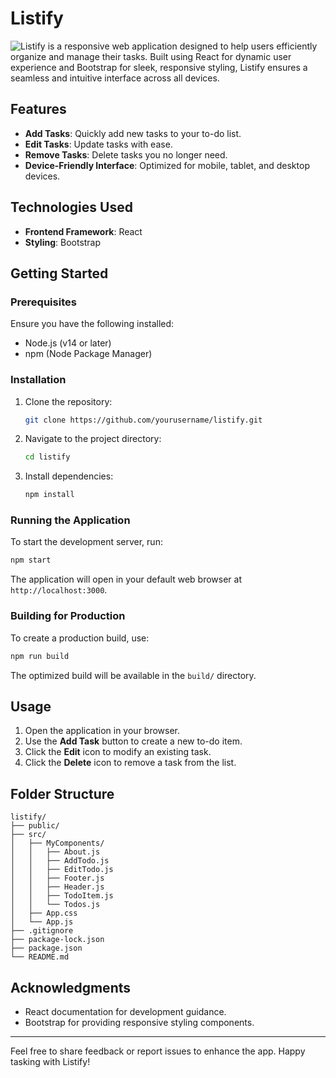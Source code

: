 # Listify 

![Listify](https://siniekoo19.github.io/Listify) is a responsive web application designed to help users efficiently organize and manage their tasks. Built using React for dynamic user experience and Bootstrap for sleek, responsive styling, Listify ensures a seamless and intuitive interface across all devices.

## Features

- **Add Tasks**: Quickly add new tasks to your to-do list.
- **Edit Tasks**: Update tasks with ease.
- **Remove Tasks**: Delete tasks you no longer need.
- **Device-Friendly Interface**: Optimized for mobile, tablet, and desktop devices.

## Technologies Used

- **Frontend Framework**: React
- **Styling**: Bootstrap

## Getting Started

### Prerequisites

Ensure you have the following installed:
- Node.js (v14 or later)
- npm (Node Package Manager)

### Installation

1. Clone the repository:
   ```bash
   git clone https://github.com/yourusername/listify.git
   ```

2. Navigate to the project directory:
   ```bash
   cd listify
   ```

3. Install dependencies:
   ```bash
   npm install
   ```

### Running the Application

To start the development server, run:
```bash
npm start
```

The application will open in your default web browser at `http://localhost:3000`.

### Building for Production

To create a production build, use:
```bash
npm run build
```

The optimized build will be available in the `build/` directory.

## Usage

1. Open the application in your browser.
2. Use the **Add Task** button to create a new to-do item.
3. Click the **Edit** icon to modify an existing task.
4. Click the **Delete** icon to remove a task from the list.

## Folder Structure

```
listify/
├── public/
├── src/
│   ├── MyComponents/
│   │   ├── About.js
│   │   ├── AddTodo.js
│   │   ├── EditTodo.js
│   │   ├── Footer.js
│   │   ├── Header.js
│   │   ├── TodoItem.js
│   │   └── Todos.js
│   ├── App.css
│   └── App.js
├── .gitignore
├── package-lock.json
├── package.json
└── README.md
```

## Acknowledgments

- React documentation for development guidance.
- Bootstrap for providing responsive styling components.

---

Feel free to share feedback or report issues to enhance the app. Happy tasking with Listify!
